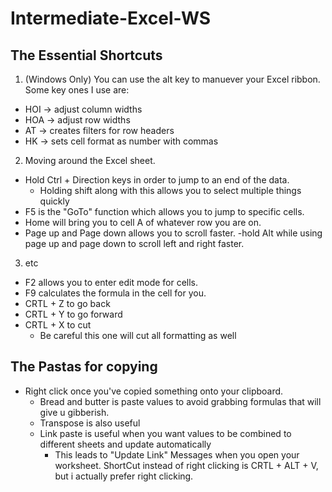 # Intermediate-Excel-WS
## The Essential Shortcuts
1. (Windows Only) You can use the alt key to manuever your Excel ribbon. 
Some key ones I use are:
  - HOI -> adjust column widths
  - HOA -> adjust row widths
  - AT -> creates filters for row headers
  - HK -> sets cell format as number with commas
2. Moving around the Excel sheet.
  - Hold Ctrl + Direction keys in order to jump to an end of the data.
    - Holding shift along with this allows you to select multiple things quickly
  - F5 is the "GoTo" function which allows you to jump to specific cells.     
  - Home will bring you to cell A of whatever row you are on.
  - Page up and Page down allows you to scroll faster.
    -hold Alt while using page up and page down to scroll left and right faster.
3. etc
  - F2 allows you to enter edit mode for cells. 
  - F9 calculates the formula in the cell for you.
  - CRTL + Z to go back 
  - CRTL + Y to go forward
  - CRTL + X to cut
    - Be careful this one will cut all formatting as well
## The Pastas for copying
- Right click once you've copied something onto your clipboard. 
  - Bread and butter is paste values to avoid grabbing formulas that will give u gibberish.
  - Transpose is also useful
  - Link paste is useful when you want values to be combined to different sheets and update automatically
    - This leads to "Update Link" Messages when you open your worksheet.
ShortCut instead of right clicking is CRTL + ALT + V, but i actually prefer right clicking.


    
